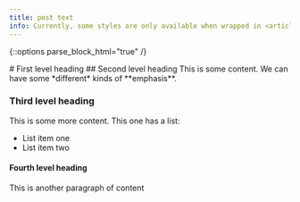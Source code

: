```yaml
---
title: post text
info: Currently, some styles are only available when wrapped in <article> and <div class="content">. This needs to be changed.
---
```

{::options parse_block_html="true" /}
<article>
<div class="content">
# First level heading
## Second level heading
This is some content. We can have some *different* kinds of **emphasis**.

### Third level heading
This is some more content. This one has a list:

* List item one
* List item two

#### Fourth level heading
This is another paragraph of content
</div>
</article>